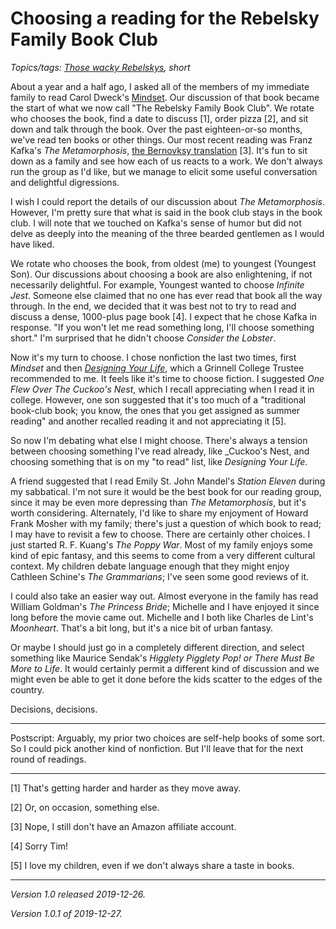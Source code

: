 Choosing a reading for the Rebelsky Family Book Club
====================================================

*Topics/tags: [Those wacky Rebelskys](index-rebelskys), short*

About a year and a half ago, I asked all of the members of my
immediate family to read Carol Dweck's [Mindset](family-book-club-mindset).
Our discussion of that book became the start of what we now call
"The Rebelsky Family Book Club".  We rotate who chooses the book,
find a date to discuss [1], order pizza [2], and sit down and talk
through the book.  Over the past eighteen-or-so months, we've read
ten books or other things.  Our most recent reading was Franz Kafka's
_The Metamorphosis_, [the Bernovksy
translation](https://smile.amazon.com/Metamorphosis-New-Translation-Susan-Bernofsky/dp/B00MW6AUUA/)
[3].  It's fun to sit down as a family and see how each of us reacts
to a work.  We don't always run the group as I'd like, but we manage
to elicit some useful conversation and delightful digressions.

I wish I could report the details of our discussion about _The
Metamorphosis_.  However, I'm pretty sure that what is said in the
book club stays in the book club.  I will note that we touched on
Kafka's sense of humor but did not delve as deeply into the meaning
of the three bearded gentlemen as I would have liked.

We rotate who chooses the book, from oldest (me) to youngest (Youngest
Son).  Our discussions about choosing a book are also enlightening,
if not necessarily delightful.  For example, Youngest wanted to
choose _Infinite Jest_.  Someone else claimed that no one has ever
read that book all the way through.  In the end, we decided that
it was best not to try to read and discuss a dense, 1000-plus page
book [4].  I expect that he chose Kafka in response.  "If you won't
let me read something long, I'll choose something short."  I'm surprised
that he didn't choose _Consider the Lobster_.

Now it's my turn to choose.  I chose nonfiction the last two times,
first _Mindset_ and then [_Designing Your
Life_](https://www.amazon.com/Designing-Your-Life-Well-Lived-Joyful/dp/1101875321/),
which a Grinnell College Trustee recommended to me.  It feels like it's
time to choose fiction.  I suggested _One Flew Over The Cuckoo's Nest_,
which I recall appreciating when I read it in college.  However,
one son suggested that it's too much of a "traditional book-club
book; you know, the ones that you get assigned as summer reading"
and another recalled reading it and not appreciating it [5].

So now I'm debating what else I might choose.  There's always a tension
between choosing something I've read already, like _Cuckoo's Nest, and
choosing something that is on my "to read" list, like _Designing Your
Life_.

A friend suggested that I read Emily St. John Mandel's _Station
Eleven_ during my sabbatical.  I'm not sure it would be the best
book for our reading group, since it may be even more depressing
than _The Metamorphosis_, but it's worth considering.  Alternately, I'd like
to share my enjoyment of Howard Frank Mosher with my family; there's
just a question of which book to read; I may have to revisit a few
to choose.  There are certainly other choices.  I just started R.
F. Kuang's _The Poppy War_.  Most of my family enjoys some kind of
epic fantasy, and this seems to come from a very different cultural
context.  My children debate language enough that they might enjoy
Cathleen Schine's _The Grammarians_; I've seen some good reviews
of it.

I could also take an easier way out.  Almost everyone in the family
has read William Goldman's _The Princess Bride_; Michelle and I
have enjoyed it since long before the movie came out.  Michelle and
I both like Charles de Lint's _Moonheart_.  That's a bit long, but
it's a nice bit of urban fantasy.

Or maybe I should just go in a completely different direction, and
select something like Maurice Sendak's _Higglety Pigglety Pop! or
There Must Be More to Life_.  It would certainly permit a different
kind of discussion and we might even be able to get it done before
the kids scatter to the edges of the country.

Decisions, decisions.

---

Postscript: Arguably, my prior two choices are self-help books of
some sort.  So I could pick another kind of nonfiction.  But I'll
leave that for the next round of readings.

---

[1] That's getting harder and harder as they move away.

[2] Or, on occasion, something else.

[3] Nope, I still don't have an Amazon affiliate account.

[4] Sorry Tim!

[5] I love my children, even if we don't always share a taste in
books.

---

*Version 1.0 released 2019-12-26.*

*Version 1.0.1 of 2019-12-27.*
